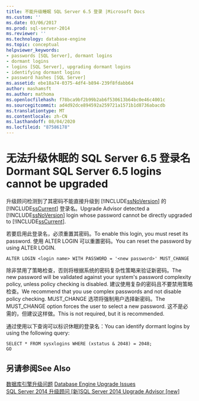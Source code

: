 ```yaml
---
title: 不能升级睡眠 SQL Server 6.5 登录 |Microsoft Docs
ms.custom: ''
ms.date: 03/06/2017
ms.prod: sql-server-2014
ms.reviewer: ''
ms.technology: database-engine
ms.topic: conceptual
helpviewer_keywords:
- passwords [SQL Server], dormant logins
- dormant logins
- logins [SQL Server], upgrading dormant logins
- identifying dormant logins
- password hashes [SQL Server]
ms.assetid: ebe18a74-0375-4df4-b894-239f8fdabb64
author: mashamsft
ms.author: mathoma
ms.openlocfilehash: f78bca9bf2b99b2ab6f530613b64bc0e46c4001c
ms.sourcegitcommit: ad4d92dce894592a259721a1571b1d8736abacdb
ms.translationtype: MT
ms.contentlocale: zh-CN
ms.lasthandoff: 08/04/2020
ms.locfileid: "87586178"
---
```

# <a name="dormant-sql-server-65-logins-cannot-be-upgraded"></a><span data-ttu-id="d6a55-102">无法升级休眠的 SQL Server 6.5 登录名</span><span class="sxs-lookup"><span data-stu-id="d6a55-102">Dormant SQL Server 6.5 logins cannot be upgraded</span></span>
  <span data-ttu-id="d6a55-103">升级顾问检测到了其密码不能直接升级到 [!INCLUDE[ssNoVersion](../../includes/ssnoversion-md.md)] 的 [!INCLUDE[ssCurrent](../../includes/sscurrent-md.md)] 登录名。</span><span class="sxs-lookup"><span data-stu-id="d6a55-103">Upgrade Advisor detected a [!INCLUDE[ssNoVersion](../../includes/ssnoversion-md.md)] login whose password cannot be directly upgraded to [!INCLUDE[ssCurrent](../../includes/sscurrent-md.md)].</span></span>  
  
 <span data-ttu-id="d6a55-104">若要启用此登录名，必须重置其密码。</span><span class="sxs-lookup"><span data-stu-id="d6a55-104">To enable this login, you must reset its password.</span></span> <span data-ttu-id="d6a55-105">使用 ALTER LOGIN 可以重置密码。</span><span class="sxs-lookup"><span data-stu-id="d6a55-105">You can reset the password by using ALTER LOGIN.</span></span>  
  
```  
ALTER LOGIN <login name> WITH PASSWORD = '<new password>' MUST_CHANGE  
```  
  
 <span data-ttu-id="d6a55-106">除非禁用了策略检查，否则将根据系统的密码复杂性策略来验证新密码。</span><span class="sxs-lookup"><span data-stu-id="d6a55-106">The new password will be validated against your system's password complexity policy, unless policy checking is disabled.</span></span> <span data-ttu-id="d6a55-107">建议使用复杂的密码且不要禁用策略检查。</span><span class="sxs-lookup"><span data-stu-id="d6a55-107">We recommend that you use complex passwords and not disable policy checking.</span></span> <span data-ttu-id="d6a55-108">MUST_CHANGE 选项将强制用户选择新密码。</span><span class="sxs-lookup"><span data-stu-id="d6a55-108">The MUST_CHANGE option forces the user to select a new password.</span></span> <span data-ttu-id="d6a55-109">这不是必需的，但建议这样做。</span><span class="sxs-lookup"><span data-stu-id="d6a55-109">This is not required, but it is recommended.</span></span>  
  
 <span data-ttu-id="d6a55-110">通过使用以下查询可以标识休眠的登录名：</span><span class="sxs-lookup"><span data-stu-id="d6a55-110">You can identify dormant logins by using the following query:</span></span>  
  
```  
SELECT * FROM sysxlogins WHERE (xstatus & 2048) = 2048;  
GO  
```  
  
## <a name="see-also"></a><span data-ttu-id="d6a55-111">另请参阅</span><span class="sxs-lookup"><span data-stu-id="d6a55-111">See Also</span></span>  
 <span data-ttu-id="d6a55-112">[数据库引擎升级问题](../../../2014/sql-server/install/database-engine-upgrade-issues.md) </span><span class="sxs-lookup"><span data-stu-id="d6a55-112">[Database Engine Upgrade Issues](../../../2014/sql-server/install/database-engine-upgrade-issues.md) </span></span>  
 [<span data-ttu-id="d6a55-113">SQL Server 2014 升级顾问 &#91;新&#93;</span><span class="sxs-lookup"><span data-stu-id="d6a55-113">SQL Server 2014 Upgrade Advisor &#91;new&#93;</span></span>](sql-server-2014-upgrade-advisor.md)  
  
  
